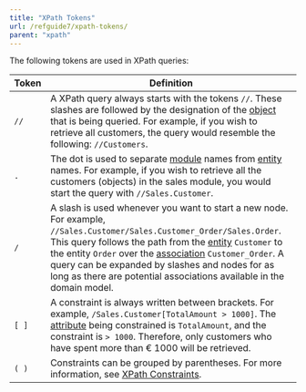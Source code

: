 ```yaml
---
title: "XPath Tokens"
url: /refguide7/xpath-tokens/
parent: "xpath"
---
```



The following tokens are used in XPath queries:

| Token | Definition |
| --- | --- |
| `//` | A XPath query always starts with the tokens `//`. These slashes are followed by the designation of the [object](/refguide7/entities/) that is being queried. For example, if you wish to retrieve all customers, the query would resemble the following: `//Customers`. |
| `.` | The dot is used to separate [module](/refguide7/modules/) names from [entity](/refguide7/entities/) names. For example, if you wish to retrieve all the customers (objects) in the sales module, you would start the query with `//Sales.Customer`. |
| `/` | A slash is used whenever you want to start a new node. For example, `//Sales.Customer/Sales.Customer_Order/Sales.Order`. This query follows the path from the [entity](/refguide7/entities/) `Customer` to the entity `Order` over the [association](/refguide7/associations/) `Customer_Order`. A query can be expanded by slashes and nodes for as long as there are potential associations available in the domain model. |
| `[ ]` | A constraint is always written between brackets. For example, `/Sales.Customer[TotalAmount > 1000]`. The [attribute](/refguide7/attributes/) being constrained is `TotalAmount`, and the constraint is `> 1000`. Therefore, only customers who have spent more than € 1000 will be retrieved. |
| `( )` | Constraints can be grouped by parentheses. For more information, see [XPath Constraints](/refguide7/xpath-constraints/). |

